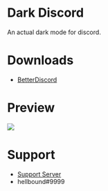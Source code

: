 # Dark Discord
An actual dark mode for discord.

# Downloads
- [BetterDiscord](https://betterdiscord.net/ghdl?id=3270)

# Preview
<img src="https://i.imgur.com/ehSSS0U.png"/>

# Support 
- [Support Server](https://discord.gg/pCc7q4Z)
- hellbound#9999

